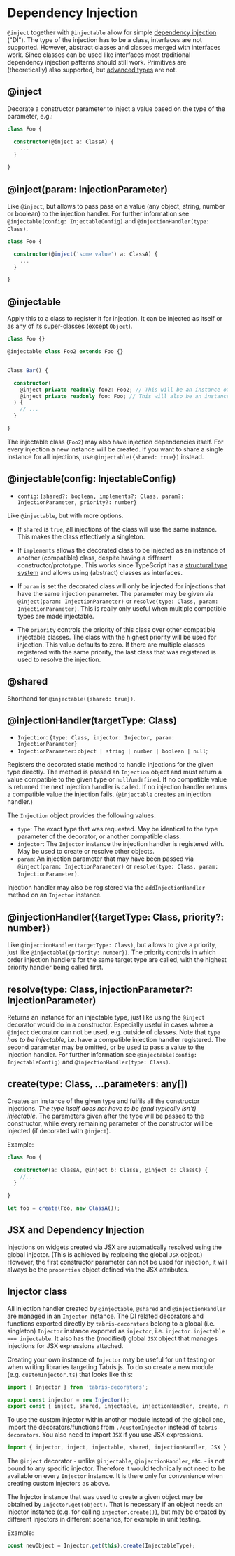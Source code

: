 # Dependency Injection

`@inject` together with `@injectable` allow for simple [dependency injection](https://en.wikipedia.org/wiki/Dependency_injection) ("DI"). The type of the injection has to be a class, interfaces are not supported. However, abstract classes and classes merged with interfaces work. Since classes can be used like interfaces most traditional dependency injection patterns should still work. Primitives are (theoretically) also supported, but [advanced types](http://www.typescriptlang.org/docs/handbook/advanced-types.html) are not.

## @inject

Decorate a constructor parameter to inject a value based on the type of the parameter, e.g.:

```ts
class Foo {

  constructor(@inject a: ClassA) {
    ...
  }

}
```

## @inject(param: InjectionParameter)

Like `@inject`, but allows to pass pass on a value (any object, string, number or boolean) to the injection handler. For further information see `@injectable(config: InjectableConfig)` and `@injectionHandler(type: Class)`.

```ts
class Foo {

  constructor(@inject('some value') a: ClassA) {
    ...
  }

}
```

## @injectable

Apply this to a class to register it for injection. It can be injected as itself or as any of its super-classes (except `Object`).

```ts
class Foo {}

@injectable class Foo2 extends Foo {}


Class Bar() {

  constructor(
    @inject private readonly foo2: Foo2; // This will be an instance of Foo2
    @inject private readonly foo: Foo; // This will also be an instance of Foo2
  ) {
    // ...
  }

}

```

The injectable class (`Foo2`) may also have injection dependencies itself. For every injection a new instance will be created. If you want to share a single instance for all injections, use `@injectable({shared: true})` instead.

## @injectable(config: InjectableConfig)

* `config`: `{shared?: boolean, implements?: Class, param?: InjectionParameter, priority?: number}`

Like `@injectable`, but with more options.

* If `shared` is `true`, all injections of the class will use the same instance. This makes the class effectively a singleton.

* If `implements` allows the decorated class to be injected as an instance of another (compatible) class, despite having a different constructor/prototype. This works since TypeScript has a [structural type system](http://www.typescriptlang.org/docs/handbook/type-compatibility.html) and allows using (abstract) classes as interfaces.

* If `param` is set the decorated class will only be injected for injections that have the same injection parameter. The parameter may be given via `@inject(param: InjectionParameter)` or `resolve(type: Class, param: InjectionParameter)`. This is really only useful when multiple compatible types are made injectable.

* The `priority` controls the priority of this class over other compatible injectable classes. The class with the highest priority will be used for injection. This value defaults to zero. If there are multiple classes registered with the same priority, the last class that was registered is used to resolve the injection.

## @shared

Shorthand for `@injectable({shared: true})`.

## @injectionHandler(targetType: Class)

* `Injection`: `{type: Class, injector: Injector, param: InjectionParameter}`
* `InjectionParameter`: `object | string | number | boolean | null`;

Registers the decorated static method to handle injections for the given type directly. The method is passed an `Injection` object and must return a value compatible to the given type or `null`/`undefined`. If no compatible value is returned the next injection handler is called. If no injection handler returns a compatible value the injection fails. (`@injectable` creates an injection handler.)

The `Injection` object provides the following values:
* `type`: The exact type that was requested. May be identical to the type parameter of the decorator, or another compatible class.
* `injector`: The `Injector` instance the injection handler is registered with. May be used to create or resolve other objects.
* `param`: An injection parameter that may have been passed via `@inject(param: InjectionParameter)` or `resolve(type: Class, param: InjectionParameter)`.

Injection handler may also be registered via the `addInjectionHandler` method on an `Injector` instance.

## @injectionHandler({targetType: Class, priority?: number})

Like `@injectionHandler(targetType: Class)`, but allows to give a priority, just like `@injectable({priority: number})`. The priority controls in which order injection handlers for the same target type are called, with the highest priority handler being called first.

## resolve(type: Class, injectionParameter?: InjectionParameter)

Returns an instance for an injectable type, just like using the `@inject` decorator would do in a constructor. Especially useful in cases where a `@inject` decorator can not be used, e.g. outside of classes. Note that `type` *has to be injectable*, i.e. have a compatible injection handler registered. The second parameter may be omitted, or be used to pass a value to the injection handler. For further information see `@injectable(config: InjectableConfig)` and `@injectionHandler(type: Class)`.

## create(type: Class, ...parameters: any[])

Creates an instance of the given type and fulfils all the constructor injections. *The type itself does not have to be (and typically isn't) injectable*. The parameters given after the type will be passed to the constructor, while every remaining parameter of the constructor will be injected (if decorated with `@inject`).

Example:

```ts
class Foo {

  constructor(a: ClassA, @inject b: ClassB, @inject c: ClassC) {
    //...
  }

}

let foo = create(Foo, new ClassA());
```

## JSX and Dependency Injection

Injections on widgets created via JSX are automatically resolved using the global injector. (This is achieved by replacing the global `JSX` object.) However, the first constructor parameter can not be used for injection, it will always be the `properties` object defined via the JSX attributes.

## Injector class

All injection handler created by `@injectable`, `@shared` and `@injectionHandler` are managed in an `Injector` instance. The DI related decorators and functions exported directly by `tabris-decorators` belong to a global (i.e. singleton) `Injector` instance exported as `injector`, i.e. `injector.injectable === injectable`. It also has the (modified) global `JSX` object that manages injections for JSX expressions attached.

Creating your own instance of `Injector` may be useful for unit testing or when writing libraries targeting Tabris.js. To do so create a new module (e.g. `customInjector.ts`) that looks like this:

```ts
import { Injector } from 'tabris-decorators';

export const injector = new Injector();
export const { inject, shared, injectable, injectionHandler, create, resolve, JSX } = injector;
```

To use the custom injector within another module instead of the global one, import the decorators/functions from `./customInjector` instead of `tabris-decorators`. You also need to import `JSX` if you use JSX expressions.

```ts
import { injector, inject, injectable, shared, injectionHandler, JSX } from './customInjector';
```

The `@inject` decorator - unlike `@injectable`, `@injectionHandler`, etc. - is not bound to any specific injector. Therefore it would technically not need to be available on every `Injector` instance. It is there only for convenience when creating custom injectors as above.

The Injector instance that was used to create a given object may be obtained by `Injector.get(object)`. That is necessary if an object needs an injector instance (e.g. for calling `injector.create()`), but may be created by different injectors in different scenarios, for example in unit testing.

Example:

```js
const newObject = Injector.get(this).create(InjectableType);
```
